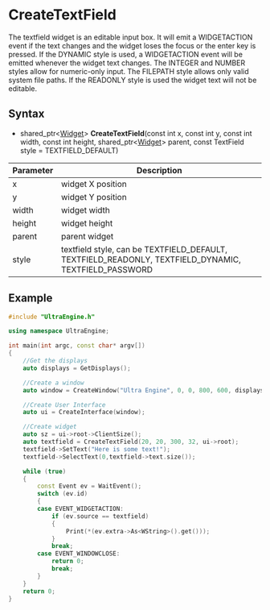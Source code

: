 # CreateTextField #

The textfield widget is an editable input box. It will emit a WIDGETACTION event if the text changes and the widget loses the focus or the enter key is pressed. If the DYNAMIC style is used, a WIDGETACTION event will be emitted whenever the widget text changes. The INTEGER and NUMBER styles allow for numeric-only input. The FILEPATH style allows only valid system file paths. If the READONLY style is used the widget text will not be editable.

## Syntax ##

- shared_ptr<[Widget](Widget.md)\> **CreateTextField**(const int x, const int y, const int width, const int height, shared_ptr<[Widget](Widget.md)\> parent, const TextField style = TEXTFIELD_DEFAULT)

| Parameter | Description |
| --- | --- |
| x | widget X position |
| y | widget Y position |
| width | widget width |
| height | widget height |
| parent | parent widget |
| style | textfield style, can be TEXTFIELD_DEFAULT, TEXTFIELD_READONLY, TEXTFIELD_DYNAMIC, TEXTFIELD_PASSWORD |

## Example ##
```c++
#include "UltraEngine.h"

using namespace UltraEngine;

int main(int argc, const char* argv[])
{
    //Get the displays
    auto displays = GetDisplays();

    //Create a window
    auto window = CreateWindow("Ultra Engine", 0, 0, 800, 600, displays[0]);

    //Create User Interface
    auto ui = CreateInterface(window);

    //Create widget
    auto sz = ui->root->ClientSize();
    auto textfield = CreateTextField(20, 20, 300, 32, ui->root);
    textfield->SetText("Here is some text!");
    textfield->SelectText(0,textfield->text.size());

    while (true)
    {
        const Event ev = WaitEvent();
        switch (ev.id)
        {
        case EVENT_WIDGETACTION:
            if (ev.source == textfield)
            {
                Print(*(ev.extra->As<WString>().get()));
            }
            break;        
        case EVENT_WINDOWCLOSE:
            return 0;
            break;
        }
    }
    return 0;
}
```
